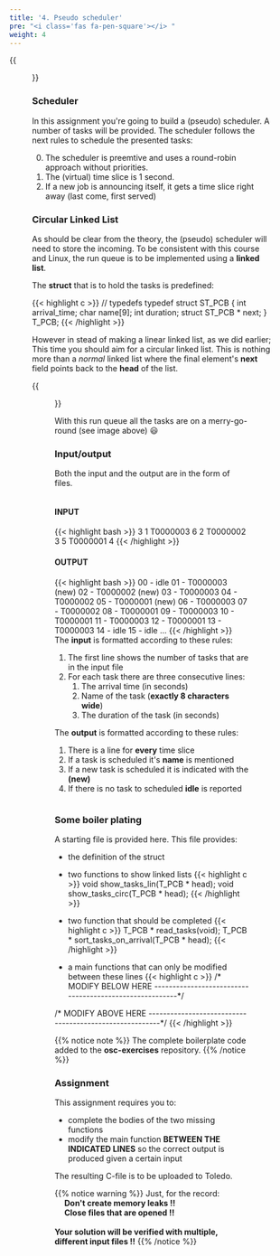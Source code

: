 ```yaml
---
title: '4. Pseudo scheduler'
pre: "<i class='fas fa-pen-square'></i> "
weight: 4
---
```


{{<figure src="/img/ass4_sched/poepjee.jpg" title="image source: youtube.com">}}

### Scheduler
In this assignment you're going to build a (pseudo) scheduler. A number of tasks will be provided. The scheduler follows the next rules to schedule the presented tasks:

0. The scheduler is preemtive and uses a round-robin approach without priorities.
0. The (virtual) time slice is 1 second.
0. If a new job is announcing itself, it gets a time slice right away (last come, first served)


### Circular Linked List
As should be clear from the theory, the (pseudo) scheduler will need to store the incoming. To be consistent with this course and Linux, the run queue is to be implemented using a **linked list**.

The **struct** that is to hold the tasks is predefined:

{{< highlight c >}}
// typedefs
typedef struct ST_PCB {
  int arrival_time;
  char name[9];
  int duration;
  struct ST_PCB * next;
} T_PCB;
{{< /highlight >}}

However in stead of making a linear linked list, as we did earlier; This time you should aim for a circular linked list. This is nothing more than a *normal* linked list where the final element's **next** field points back to the **head** of the list.

{{<figure src="/img/ass4_sched/linear_vs_circular_ll.gif">}}

With this run queue all the tasks are on a merry-go-round (see image above) :smiley:


### Input/output
Both the input and the output are in the form of files.

<div class="multicolumn">
  <div class="column">
    <h4>INPUT</h4>
    {{< highlight bash >}}
3
1
T0000003
6
2
T0000002
3
5
T0000001
4
    {{< /highlight >}}
  </div>
  <div class="column">
    <h4>OUTPUT</h4>
    {{< highlight bash >}}
00 - idle
01 - T0000003 (new)
02 - T0000002 (new)
03 - T0000003
04 - T0000002
05 - T0000001 (new)
06 - T0000003
07 - T0000002
08 - T0000001
09 - T0000003
10 - T0000001
11 - T0000003
12 - T0000001
13 - T0000003
14 - idle
15 - idle
...
    {{< /highlight >}}
  </div>
</div>

<div class="multicolumn">
  <div class="column">
    The <b>input</b> is formatted according to these rules:
    <ol>
      <li>The first line shows the number of tasks that are in the input file</li>
      <li>For each task there are three consecutive lines:
        <ol>
          <li>The arrival time (in seconds)</li>
          <li>Name of the task (<b>exactly 8 characters wide</b>)</li>
          <li>The duration of the task (in seconds)</li>
        </ol>
      </li>
    </ol>
  </div>
  <div class="column">
    The <b>output</b> is formatted according to these rules:
    <ol>
      <li>There is a line for <b>every</b> time slice</li>
      <li>If a task is scheduled it's <b>name</b> is mentioned</li>
      <li>If a new task is scheduled it is indicated with the <b>(new)</b></li>
      <li>If there is no task to scheduled <b>idle</b> is reported</li>
    </ol>
  </div>
</div>

### Some boiler plating

A starting file is provided here. This file provides:

* the definition of the struct
* two functions to show linked lists
{{< highlight c >}}
void show_tasks_lin(T_PCB * head);
void show_tasks_circ(T_PCB * head);
{{< /highlight >}}

* two function that should be completed
{{< highlight c >}}
T_PCB * read_tasks(void);
T_PCB * sort_tasks_on_arrival(T_PCB * head);
{{< /highlight >}}

* a main functions that can only be modified between these lines
{{< highlight c >}}
/* MODIFY BELOW HERE --------------------------------------------------------*/

/* MODIFY ABOVE HERE --------------------------------------------------------*/
{{< /highlight >}}



{{% notice note %}}
The complete boilerplate code added to the **osc-exercises** repository.
{{% /notice %}}

### Assignment
This assignment requires you to:

* complete the bodies of the two missing functions
* modify the main function **BETWEEN THE INDICATED LINES** so the correct output is produced given a certain input



The resulting C-file is to be uploaded to Toledo.

{{% notice warning %}}
Just, for the record: </br>
  <span style="margin-left: 5%">**Don't create memory leaks !!**</span></br>
  <span style="margin-left: 5%">**Close files that are opened !!**</span></br></br>
**Your solution will be verified with multiple, different input files !!**
{{% /notice %}}